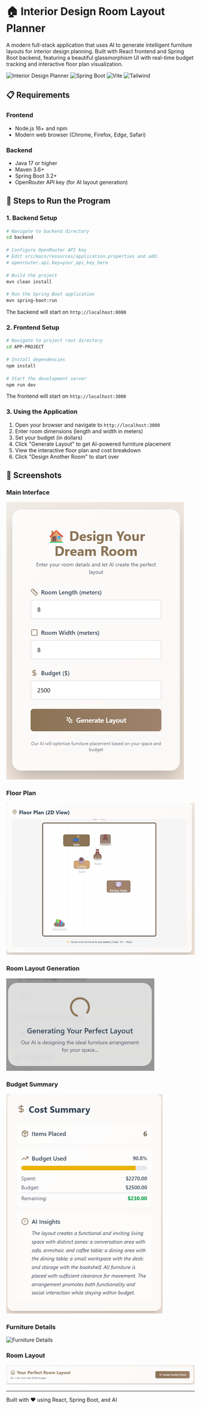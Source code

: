 # 🏠 Interior Design Room Layout Planner

A modern full-stack application that uses AI to generate intelligent furniture layouts for interior design planning. Built with React frontend and Spring Boot backend, featuring a beautiful glassmorphism UI with real-time budget tracking and interactive floor plan visualization.

![Interior Design Planner](https://img.shields.io/badge/React-18.2-blue) ![Spring Boot](https://img.shields.io/badge/Spring%20Boot-3.2-green) ![Vite](https://img.shields.io/badge/Vite-5.0-purple) ![Tailwind](https://img.shields.io/badge/Tailwind-3.4-cyan)

## 📋 Requirements

### Frontend
- Node.js 16+ and npm
- Modern web browser (Chrome, Firefox, Edge, Safari)

### Backend
- Java 17 or higher
- Maven 3.6+
- Spring Boot 3.2+
- OpenRouter API key (for AI layout generation)

## 🚀 Steps to Run the Program

### 1. Backend Setup

```bash
# Navigate to backend directory
cd backend

# Configure OpenRouter API key
# Edit src/main/resources/application.properties and add:
# openrouter.api.key=your_api_key_here

# Build the project
mvn clean install

# Run the Spring Boot application
mvn spring-boot:run
```

The backend will start on `http://localhost:8080`

### 2. Frontend Setup

```bash
# Navigate to project root directory
cd APP-PROJECT

# Install dependencies
npm install

# Start the development server
npm run dev
```

The frontend will start on `http://localhost:3000`

### 3. Using the Application

1. Open your browser and navigate to `http://localhost:3000`
2. Enter room dimensions (length and width in meters)
3. Set your budget (in dollars)
4. Click "Generate Layout" to get AI-powered furniture placement
5. View the interactive floor plan and cost breakdown
6. Click "Design Another Room" to start over

## 📸 Screenshots

### Main Interface
![Main Interface](screenshot/Home.png)

### Floor Plan
![Furniture Details](screenshot/FloorPlan.png)

### Room Layout Generation
![Layout Generation](screenshot/Loading.png)

### Budget Summary
![Budget Summary](screenshot/CostSummary.png)

### Furniture Details
![Furniture Details](screenshots/FurnitureDetails.png)

### Room Layout
![Furniture Details](screenshot/roomLayout.png)

---

Built with ❤️ using React, Spring Boot, and AI
